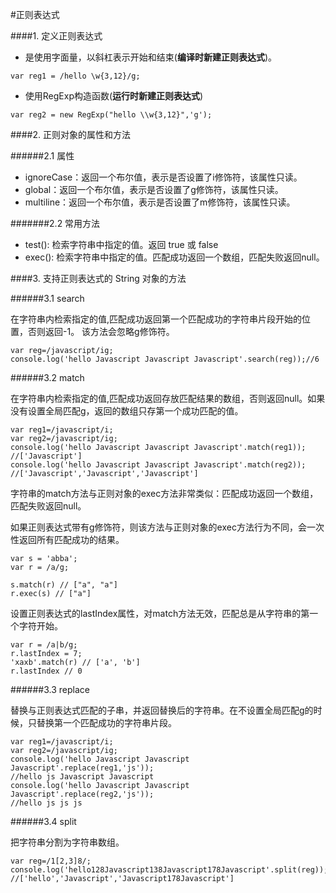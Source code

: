#正则表达式

####1. 定义正则表达式

* 是使用字面量，以斜杠表示开始和结束(**编译时新建正则表达式**)。
```
var reg1 = /hello \w{3,12}/g;
```
* 使用RegExp构造函数(**运行时新建正则表达式**)
```
var reg2 = new RegExp("hello \\w{3,12}",'g');
```

####2. 正则对象的属性和方法

######2.1 属性

* ignoreCase：返回一个布尔值，表示是否设置了i修饰符，该属性只读。
* global：返回一个布尔值，表示是否设置了g修饰符，该属性只读。
* multiline：返回一个布尔值，表示是否设置了m修饰符，该属性只读。

#######2.2 常用方法

* test(): 检索字符串中指定的值。返回 true 或 false
* exec(): 检索字符串中指定的值。匹配成功返回一个数组，匹配失败返回null。

####3. 支持正则表达式的 String 对象的方法

######3.1 search

在字符串内检索指定的值,匹配成功返回第一个匹配成功的字符串片段开始的位置，否则返回-1。
该方法会忽略g修饰符。
```
var reg=/javascript/ig;
console.log('hello Javascript Javascript Javascript'.search(reg));//6
```	
######3.2 match

在字符串内检索指定的值,匹配成功返回存放匹配结果的数组，否则返回null。如果没有设置全局匹配g，返回的数组只存第一个成功匹配的值。	
```
var reg1=/javascript/i;
var reg2=/javascript/ig;
console.log('hello Javascript Javascript Javascript'.match(reg1));
//['Javascript']
console.log('hello Javascript Javascript Javascript'.match(reg2));
//['Javascript','Javascript','Javascript']
```
字符串的match方法与正则对象的exec方法非常类似：匹配成功返回一个数组，匹配失败返回null。

如果正则表达式带有g修饰符，则该方法与正则对象的exec方法行为不同，会一次性返回所有匹配成功的结果。
```
var s = 'abba';
var r = /a/g;

s.match(r) // ["a", "a"]
r.exec(s) // ["a"]
```

设置正则表达式的lastIndex属性，对match方法无效，匹配总是从字符串的第一个字符开始。
```
var r = /a|b/g;
r.lastIndex = 7;
'xaxb'.match(r) // ['a', 'b']
r.lastIndex // 0
```

######3.3 replace

替换与正则表达式匹配的子串，并返回替换后的字符串。在不设置全局匹配g的时候，只替换第一个匹配成功的字符串片段。
```
var reg1=/javascript/i;
var reg2=/javascript/ig;
console.log('hello Javascript Javascript Javascript'.replace(reg1,'js'));
//hello js Javascript Javascript
console.log('hello Javascript Javascript Javascript'.replace(reg2,'js'));
//hello js js js
```
######3.4 split

把字符串分割为字符串数组。
```
var reg=/1[2,3]8/;
console.log('hello128Javascript138Javascript178Javascript'.split(reg));
//['hello','Javascript','Javascript178Javascript']
```

